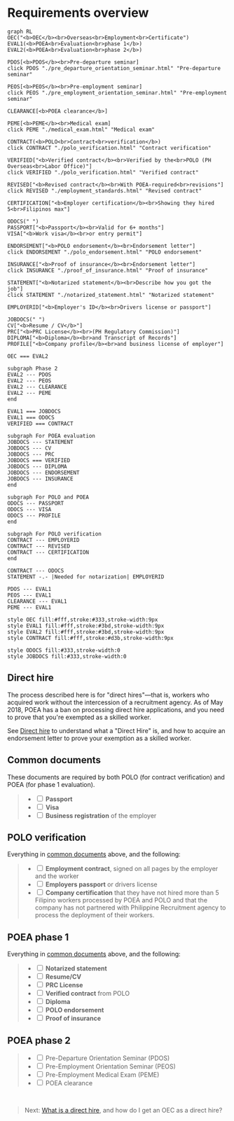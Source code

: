 # Requirements overview

```mermaid
graph RL
OEC("<b>OEC</b><br>Overseas<br>Employment<br>Certificate")
EVAL1(<b>POEA<br>Evaluation<br>phase 1</b>)
EVAL2(<b>POEA<br>Evaluation<br>phase 2</b>)

PDOS[<b>PDOS</b><br>Pre-departure seminar]
click PDOS "./pre_departure_orientation_seminar.html" "Pre-departure seminar"

PEOS[<b>PEOS</b><br>Pre-employment seminar]
click PEOS "./pre_employment_orientation_seminar.html" "Pre-employment seminar"

CLEARANCE[<b>POEA clearance</b>]

PEME[<b>PEME</b><br>Medical exam]
click PEME "./medical_exam.html" "Medical exam"

CONTRACT(<b>POLO<br>Contract<br>verification</b>)
click CONTRACT "./polo_verification.html" "Contract verification"

VERIFIED["<b>Verified contract</b><br>Verified by the<br>POLO (PH Overseas<br>Labor Office)"]
click VERIFIED "./polo_verification.html" "Verified contract"

REVISED["<b>Revised contract</b><br>With POEA-required<br>revisions"]
click REVISED "./employment_standards.html" "Revised contract"

CERTIFICATION["<b>Employer certification</b><br>Showing they hired 5<br>Filipinos max"]

ODOCS(" ")
PASSPORT["<b>Passport</b><br>Valid for 6+ months"]
VISA["<b>Work visa</b><br>or entry permit"]

ENDORSEMENT["<b>POLO endorsement</b><br>Endorsement letter"]
click ENDORSEMENT "./polo_endorsement.html" "POLO endorsement"

INSURANCE["<b>Proof of insurance</b><br>Endorsement letter"]
click INSURANCE "./proof_of_insurance.html" "Proof of insurance"

STATEMENT["<b>Notarized statement</b><br>Describe how you got the job"]
click STATEMENT "./notarized_statement.html" "Notarized statement"

EMPLOYERID["<b>Employer's ID</b><br>Drivers license or passport"]

JOBDOCS(" ")
CV["<b>Resume / CV</b>"]
PRC["<b>PRC License</b><br>(PH Regulatory Commission)"]
DIPLOMA["<b>Diploma</b><br>and Transcript of Records"]
PROFILE["<b>Company profile</b><br>and business license of employer"]

OEC === EVAL2

subgraph Phase 2
EVAL2 --- PDOS
EVAL2 --- PEOS
EVAL2 --- CLEARANCE
EVAL2 --- PEME
end

EVAL1 === JOBDOCS
EVAL1 === ODOCS
VERIFIED === CONTRACT

subgraph For POEA evaluation
JOBDOCS --- STATEMENT
JOBDOCS --- CV
JOBDOCS --- PRC
JOBDOCS === VERIFIED
JOBDOCS --- DIPLOMA
JOBDOCS --- ENDORSEMENT
JOBDOCS --- INSURANCE
end

subgraph For POLO and POEA
ODOCS --- PASSPORT
ODOCS --- VISA
ODOCS --- PROFILE
end

subgraph For POLO verification
CONTRACT --- EMPLOYERID
CONTRACT --- REVISED
CONTRACT --- CERTIFICATION
end

CONTRACT --- ODOCS
STATEMENT -.- |Needed for notarization| EMPLOYERID

PDOS --- EVAL1
PEOS --- EVAL1
CLEARANCE --- EVAL1
PEME --- EVAL1

style OEC fill:#fff,stroke:#333,stroke-width:9px
style EVAL1 fill:#fff,stroke:#3bd,stroke-width:9px
style EVAL2 fill:#fff,stroke:#3bd,stroke-width:9px
style CONTRACT fill:#fff,stroke:#d3b,stroke-width:9px

style ODOCS fill:#333,stroke-width:0
style JOBDOCS fill:#333,stroke-width:0
```

## Direct hire

The process described here is for "direct hires"&mdash;that is, workers who acquired work without the intercession of a recruitment agency. As of May 2018, POEA has a ban on processing direct hire applications, and you need to prove that you're exempted as a skilled worker.

See [Direct hire](./direct_hire.md) to understand what a "Direct Hire" is, and how to acquire an endorsement letter to prove your exemption as a skilled worker.

## Common documents

These documents are required by both POLO (for contract verification) and POEA (for phase 1 evaluation).

> * <input type='checkbox'> **Passport**
> * <input type='checkbox'> **Visa**
> * <input type='checkbox'> **Business registration** of the employer

## POLO verification

Everything in [common documents](#common-documents) above, and the following:

> * <input type='checkbox'> **Employment contract**, signed on all pages by the employer and the worker
> * <input type='checkbox'> **Employers passport** or drivers license
> * <input type='checkbox'> **Company certification** that they have not hired more than 5 Filipino workers processed by POEA and POLO and that the company has not partnered with Philippine Recruitment agency to process the deployment of their workers.

## POEA phase 1

Everything in [common documents](#common-documents) above, and the following:

> * <input type='checkbox'> **Notarized statement**
> * <input type='checkbox'> **Resume/CV**
> * <input type='checkbox'> **PRC License**
> * <input type='checkbox'> **Verified contract** from POLO
> * <input type='checkbox'> **Diploma**
> * <input type='checkbox'> **POLO endorsement**
> * <input type='checkbox'> **Proof of insurance**

## POEA phase 2

> * <input type='checkbox'> Pre-Departure Orientation Seminar (PDOS)
> * <input type='checkbox'> Pre-Employment Orientation Seminar (PEOS)
> * <input type='checkbox'> Pre-Employment Medical Exam (PEME)
> * <input type='checkbox'> POEA clearance

<br>

> Next: [What is a direct hire](./docs/direct_hire.md), and how do I get an OEC as a direct hire?
